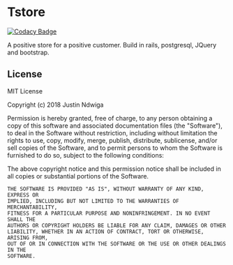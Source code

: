 # Tstore

[![Codacy Badge](https://api.codacy.com/project/badge/Grade/c0a243b8cbbf494ca5d0a0438a1bca37)](https://www.codacy.com/app/ThaDeveloper/tstore?utm_source=github.com&amp;utm_medium=referral&amp;utm_content=ThaDeveloper/tstore&amp;utm_campaign=Badge_Grade)

A positive store for a positive customer. Build in rails, postgresql, JQuery and bootstrap.



## License

MIT License

Copyright (c) 2018 Justin Ndwiga

Permission is hereby granted, free of charge, to any person obtaining a copy
of this software and associated documentation files (the "Software"), to deal
in the Software without restriction, including without limitation the rights
to use, copy, modify, merge, publish, distribute, sublicense, and/or sell
copies of the Software, and to permit persons to whom the Software is
furnished to do so, subject to the following conditions:

The above copyright notice and this permission notice shall be included in all
copies or substantial portions of the Software.

```
THE SOFTWARE IS PROVIDED "AS IS", WITHOUT WARRANTY OF ANY KIND, EXPRESS OR
IMPLIED, INCLUDING BUT NOT LIMITED TO THE WARRANTIES OF MERCHANTABILITY,
FITNESS FOR A PARTICULAR PURPOSE AND NONINFRINGEMENT. IN NO EVENT SHALL THE
AUTHORS OR COPYRIGHT HOLDERS BE LIABLE FOR ANY CLAIM, DAMAGES OR OTHER
LIABILITY, WHETHER IN AN ACTION OF CONTRACT, TORT OR OTHERWISE, ARISING FROM,
OUT OF OR IN CONNECTION WITH THE SOFTWARE OR THE USE OR OTHER DEALINGS IN THE
SOFTWARE.
```